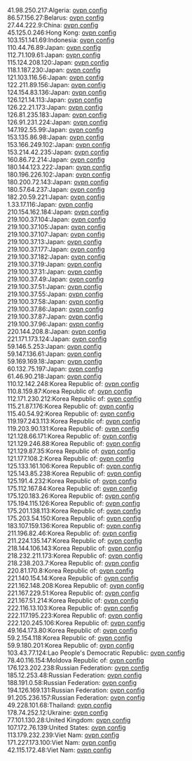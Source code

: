 41.98.250.217:Algeria: [ovpn config](vpn/41_98_250_217.ovpn)  
86.57.156.27:Belarus: [ovpn config](vpn/86_57_156_27.ovpn)  
27.44.222.9:China: [ovpn config](vpn/27_44_222_9.ovpn)  
45.125.0.246:Hong Kong: [ovpn config](vpn/45_125_0_246.ovpn)  
103.151.141.69:Indonesia: [ovpn config](vpn/103_151_141_69.ovpn)  
110.44.76.89:Japan: [ovpn config](vpn/110_44_76_89.ovpn)  
112.71.109.61:Japan: [ovpn config](vpn/112_71_109_61.ovpn)  
115.124.208.120:Japan: [ovpn config](vpn/115_124_208_120.ovpn)  
118.1.187.230:Japan: [ovpn config](vpn/118_1_187_230.ovpn)  
121.103.116.56:Japan: [ovpn config](vpn/121_103_116_56.ovpn)  
122.211.89.156:Japan: [ovpn config](vpn/122_211_89_156.ovpn)  
124.154.83.136:Japan: [ovpn config](vpn/124_154_83_136.ovpn)  
126.121.14.113:Japan: [ovpn config](vpn/126_121_14_113.ovpn)  
126.22.21.173:Japan: [ovpn config](vpn/126_22_21_173.ovpn)  
126.81.235.183:Japan: [ovpn config](vpn/126_81_235_183.ovpn)  
126.91.231.224:Japan: [ovpn config](vpn/126_91_231_224.ovpn)  
147.192.55.99:Japan: [ovpn config](vpn/147_192_55_99.ovpn)  
153.135.86.98:Japan: [ovpn config](vpn/153_135_86_98.ovpn)  
153.166.249.102:Japan: [ovpn config](vpn/153_166_249_102.ovpn)  
153.214.42.235:Japan: [ovpn config](vpn/153_214_42_235.ovpn)  
160.86.72.214:Japan: [ovpn config](vpn/160_86_72_214.ovpn)  
180.144.123.222:Japan: [ovpn config](vpn/180_144_123_222.ovpn)  
180.196.226.102:Japan: [ovpn config](vpn/180_196_226_102.ovpn)  
180.200.72.143:Japan: [ovpn config](vpn/180_200_72_143.ovpn)  
180.57.64.237:Japan: [ovpn config](vpn/180_57_64_237.ovpn)  
182.20.59.221:Japan: [ovpn config](vpn/182_20_59_221.ovpn)  
1.33.17.116:Japan: [ovpn config](vpn/1_33_17_116.ovpn)  
210.154.162.184:Japan: [ovpn config](vpn/210_154_162_184.ovpn)  
219.100.37.104:Japan: [ovpn config](vpn/219_100_37_104.ovpn)  
219.100.37.105:Japan: [ovpn config](vpn/219_100_37_105.ovpn)  
219.100.37.107:Japan: [ovpn config](vpn/219_100_37_107.ovpn)  
219.100.37.13:Japan: [ovpn config](vpn/219_100_37_13.ovpn)  
219.100.37.177:Japan: [ovpn config](vpn/219_100_37_177.ovpn)  
219.100.37.182:Japan: [ovpn config](vpn/219_100_37_182.ovpn)  
219.100.37.19:Japan: [ovpn config](vpn/219_100_37_19.ovpn)  
219.100.37.31:Japan: [ovpn config](vpn/219_100_37_31.ovpn)  
219.100.37.49:Japan: [ovpn config](vpn/219_100_37_49.ovpn)  
219.100.37.51:Japan: [ovpn config](vpn/219_100_37_51.ovpn)  
219.100.37.55:Japan: [ovpn config](vpn/219_100_37_55.ovpn)  
219.100.37.58:Japan: [ovpn config](vpn/219_100_37_58.ovpn)  
219.100.37.86:Japan: [ovpn config](vpn/219_100_37_86.ovpn)  
219.100.37.87:Japan: [ovpn config](vpn/219_100_37_87.ovpn)  
219.100.37.96:Japan: [ovpn config](vpn/219_100_37_96.ovpn)  
220.144.208.8:Japan: [ovpn config](vpn/220_144_208_8.ovpn)  
221.171.173.124:Japan: [ovpn config](vpn/221_171_173_124.ovpn)  
59.146.5.253:Japan: [ovpn config](vpn/59_146_5_253.ovpn)  
59.147.136.61:Japan: [ovpn config](vpn/59_147_136_61.ovpn)  
59.169.169.18:Japan: [ovpn config](vpn/59_169_169_18.ovpn)  
60.132.75.197:Japan: [ovpn config](vpn/60_132_75_197.ovpn)  
61.46.90.218:Japan: [ovpn config](vpn/61_46_90_218.ovpn)  
110.12.142.248:Korea Republic of: [ovpn config](vpn/110_12_142_248.ovpn)  
110.8.159.87:Korea Republic of: [ovpn config](vpn/110_8_159_87.ovpn)  
112.171.230.212:Korea Republic of: [ovpn config](vpn/112_171_230_212.ovpn)  
115.21.87.176:Korea Republic of: [ovpn config](vpn/115_21_87_176.ovpn)  
115.40.54.92:Korea Republic of: [ovpn config](vpn/115_40_54_92.ovpn)  
119.197.243.113:Korea Republic of: [ovpn config](vpn/119_197_243_113.ovpn)  
119.203.90.131:Korea Republic of: [ovpn config](vpn/119_203_90_131.ovpn)  
121.128.66.171:Korea Republic of: [ovpn config](vpn/121_128_66_171.ovpn)  
121.129.246.88:Korea Republic of: [ovpn config](vpn/121_129_246_88.ovpn)  
121.129.87.35:Korea Republic of: [ovpn config](vpn/121_129_87_35.ovpn)  
121.177.108.2:Korea Republic of: [ovpn config](vpn/121_177_108_2.ovpn)  
125.133.161.106:Korea Republic of: [ovpn config](vpn/125_133_161_106.ovpn)  
125.143.85.238:Korea Republic of: [ovpn config](vpn/125_143_85_238.ovpn)  
125.191.4.232:Korea Republic of: [ovpn config](vpn/125_191_4_232.ovpn)  
175.112.167.84:Korea Republic of: [ovpn config](vpn/175_112_167_84.ovpn)  
175.120.183.26:Korea Republic of: [ovpn config](vpn/175_120_183_26.ovpn)  
175.194.115.126:Korea Republic of: [ovpn config](vpn/175_194_115_126.ovpn)  
175.201.138.113:Korea Republic of: [ovpn config](vpn/175_201_138_113.ovpn)  
175.203.54.150:Korea Republic of: [ovpn config](vpn/175_203_54_150.ovpn)  
183.107.159.136:Korea Republic of: [ovpn config](vpn/183_107_159_136.ovpn)  
211.196.82.46:Korea Republic of: [ovpn config](vpn/211_196_82_46.ovpn)  
211.224.135.147:Korea Republic of: [ovpn config](vpn/211_224_135_147.ovpn)  
218.144.106.143:Korea Republic of: [ovpn config](vpn/218_144_106_143.ovpn)  
218.232.211.173:Korea Republic of: [ovpn config](vpn/218_232_211_173.ovpn)  
218.238.203.7:Korea Republic of: [ovpn config](vpn/218_238_203_7.ovpn)  
220.81.170.8:Korea Republic of: [ovpn config](vpn/220_81_170_8.ovpn)  
221.140.154.14:Korea Republic of: [ovpn config](vpn/221_140_154_14.ovpn)  
221.162.148.208:Korea Republic of: [ovpn config](vpn/221_162_148_208.ovpn)  
221.167.229.51:Korea Republic of: [ovpn config](vpn/221_167_229_51.ovpn)  
221.167.51.214:Korea Republic of: [ovpn config](vpn/221_167_51_214.ovpn)  
222.116.13.103:Korea Republic of: [ovpn config](vpn/222_116_13_103.ovpn)  
222.117.195.223:Korea Republic of: [ovpn config](vpn/222_117_195_223.ovpn)  
222.120.245.106:Korea Republic of: [ovpn config](vpn/222_120_245_106.ovpn)  
49.164.173.80:Korea Republic of: [ovpn config](vpn/49_164_173_80.ovpn)  
59.2.154.118:Korea Republic of: [ovpn config](vpn/59_2_154_118.ovpn)  
59.9.180.201:Korea Republic of: [ovpn config](vpn/59_9_180_201.ovpn)  
103.43.77.124:Lao People's Democratic Republic: [ovpn config](vpn/103_43_77_124.ovpn)  
78.40.116.154:Moldova Republic of: [ovpn config](vpn/78_40_116_154.ovpn)  
176.123.202.238:Russian Federation: [ovpn config](vpn/176_123_202_238.ovpn)  
185.12.253.48:Russian Federation: [ovpn config](vpn/185_12_253_48.ovpn)  
188.191.0.58:Russian Federation: [ovpn config](vpn/188_191_0_58.ovpn)  
194.126.169.131:Russian Federation: [ovpn config](vpn/194_126_169_131.ovpn)  
91.205.236.157:Russian Federation: [ovpn config](vpn/91_205_236_157.ovpn)  
49.228.101.68:Thailand: [ovpn config](vpn/49_228_101_68.ovpn)  
178.74.252.12:Ukraine: [ovpn config](vpn/178_74_252_12.ovpn)  
77.101.130.28:United Kingdom: [ovpn config](vpn/77_101_130_28.ovpn)  
107.172.76.139:United States: [ovpn config](vpn/107_172_76_139.ovpn)  
113.179.232.239:Viet Nam: [ovpn config](vpn/113_179_232_239.ovpn)  
171.227.173.100:Viet Nam: [ovpn config](vpn/171_227_173_100.ovpn)  
42.115.172.48:Viet Nam: [ovpn config](vpn/42_115_172_48.ovpn)  
